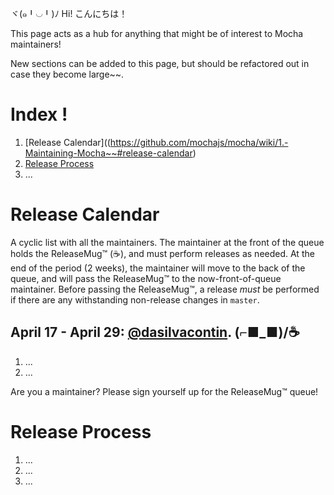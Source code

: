 ヾ(๑╹◡╹)ﾉ Hi! こんにちは！

This page acts as a hub for anything that might be of interest to Mocha maintainers!

New sections can be added to this page, but should be refactored out in case they become large~~.

# Index !

1. [Release Calendar]((https://github.com/mochajs/mocha/wiki/1.-Maintaining-Mocha~~#release-calendar)
2. [Release Process](https://github.com/mochajs/mocha/wiki/1.-Maintaining-Mocha~~#release-process)
2. ...

# Release Calendar

A cyclic list with all the maintainers. The maintainer at the front of the queue holds the ReleaseMug™ (☕️), and must perform releases as needed. At the end of the period (2 weeks), the maintainer will move to the back of the queue, and will pass the ReleaseMug™ to the now-front-of-queue maintainer. Before passing the ReleaseMug™, a release _must_ be performed if there are any withstanding non-release changes in `master`.

## April 17 - April 29: [@dasilvacontin](/dasilvacontin/). (⌐■_■)/☕️
1. ...
2. ...

Are you a maintainer? Please sign yourself up for the ReleaseMug™ queue!

# Release Process

1. ...
2. ...
3. ...